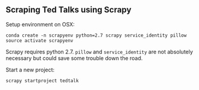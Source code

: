 ## Scraping Ted Talks using Scrapy


Setup environment on OSX:

```
conda create -n scrapyenv python=2.7 scrapy service_identity pillow
source activate scrapyenv
```

Scrapy requires python 2.7.  `pillow` and `service_identity` are not absolutely necessary but could save some trouble down the road.

Start a new project:

```
scrapy startproject tedtalk
```
